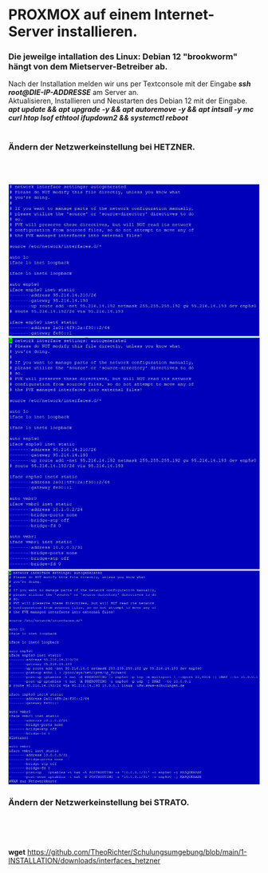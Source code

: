 # PROXMOX auf einem Internet-Server installieren.
### Die jeweilge intallation des Linux: Debian 12 "brookworm" hängt von dem Mietserver-Betreiber ab.
Nach der Installation melden wir uns per Textconsole mit der Eingabe **_ssh root@DIE-IP-ADDRESSE_** am Server an.<br /> 
Aktualisieren, Installieren und Neustarten des Debian 12 mit der Eingabe.<br />
**_apt update && apt upgrade -y && apt autoremove -y && apt intsall -y mc curl htop lsof ethtool ifupdown2 && systemctl reboot_**<br />
<br />

### Ändern der Netzwerkeinstellung bei HETZNER.

<br />
<br />





![interfaces_org](./grafics/interfaces_hetzner_org.png)<br>
![interfaces_vmbrs](./grafics/interfaces_hetzner_vmbrs.png)<br>
![interfaces_fertig](./grafics/interfaces_hetzner_fertig.png)<br>

### Ändern der Netzwerkeinstellung bei STRATO.
<br />
<br />
<br />







































__wget__ https://github.com/TheoRichter/Schulungsumgebung/blob/main/1-INSTALLATION/downloads/interfaces_hetzner